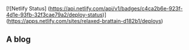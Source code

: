 [![Netlify Status]
(https://api.netlify.com/api/v1/badges/c4ca2b6e-923f-4d1e-93fb-32f3cae79a2/deploy-status)]
(https://apps.netlify.com/sites/relaxed-brattain-d182b1/deploys)

## A blog
